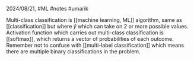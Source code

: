 2024/08/21, #ML #notes #umarik 

Multi-class classification is [[machine learning, ML]] algorithm, same as [[classification]] but where $\hat{y}$ which can take on 2 or more possible values. Activation function which carries out multi-class classification is [[softmax]], which returns a vector of probabilities of each outcome. Remember not to confuse with [[multi-label classification]] which means there are multiple binary classifications in the problem.